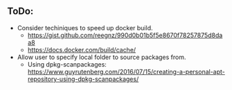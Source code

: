 ## ToDo:

* Consider techiniques to speed up docker build. 
    * https://gist.github.com/reegnz/990d0b01b5f5e8670f78257875d8daa8
    * https://docs.docker.com/build/cache/
* Allow user to specify local folder to source packages from.
    * Using dpkg-scanpackages: https://www.guyrutenberg.com/2016/07/15/creating-a-personal-apt-repository-using-dpkg-scanpackages/
